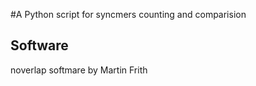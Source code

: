 #A Python script for syncmers counting and comparision
## Software
noverlap softmare by Martin Frith